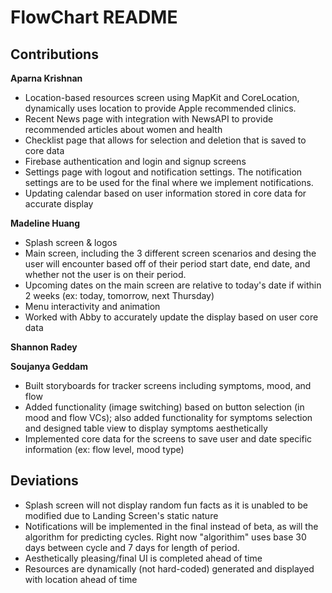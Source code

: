 # FlowChart README
## Contributions
**Aparna Krishnan**
* Location-based resources screen using MapKit and CoreLocation, dynamically uses location to provide Apple recommended clinics. 
* Recent News page with integration with NewsAPI to provide recommended articles about women and health
* Checklist page that allows for selection and deletion that is saved to core data
* Firebase authentication and login and signup screens 
* Settings page with logout and notification settings. The notification settings are to be used for the final where we implement notifications. 
* Updating calendar based on user information stored in core data for accurate display

**Madeline Huang**
* Splash screen & logos
* Main screen, including the 3 different screen scenarios and desing the user will encounter based off of their period start date, end date, and whether not the user is on their period.
* Upcoming dates on the main screen are relative to today's date if within 2 weeks (ex: today, tomorrow, next Thursday)
* Menu interactivity and animation
* Worked with Abby to accurately update the display based on user core data 

**Shannon Radey**

**Soujanya Geddam**
* Built storyboards for tracker screens including symptoms, mood, and flow 
* Added functionality (image switching) based on button selection (in mood and flow VCs); also added functionality for symptoms selection and designed table view to display symptoms aesthetically 
* Implemented core data for the screens to save user and date specific information (ex: flow level, mood type)

## Deviations
* Splash screen will not display random fun facts as it is unabled to be modified due to Landing Screen's static nature
* Notifications will be implemented in the final instead of beta, as will the algorithm for predicting cycles. Right now "algorithim" uses base 30 days between cycle and 7 days for length of period. 
* Aesthetically pleasing/final UI is completed ahead of time
* Resources are dynamically (not hard-coded) generated and displayed with location ahead of time
